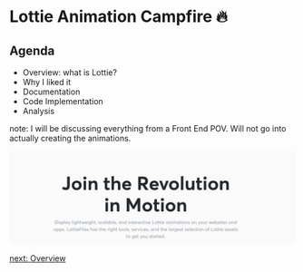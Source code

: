 

# Lottie Animation Campfire 🔥

## Agenda
- Overview: what is Lottie?
- Why I liked it
- Documentation
- Code Implementation
- Analysis

note: I will be discussing everything from a Front End POV. Will not go into actually creating the animations.

![titleScreen](./images/title_screen.png)


[next: Overview](overview.md)

